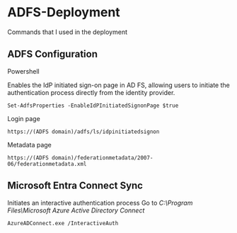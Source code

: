 # ADFS-Deployment

Commands that I used in the deployment

## ADFS Configuration
Powershell

Enables the IdP initiated sign-on page in AD FS, allowing users to initiate the authentication process directly from the identity provider.
```
Set-AdfsProperties -EnableIdPInitiatedSignonPage $true
```
Login page 
```
https://(ADFS domain)/adfs/ls/idpinitiatedsignon
```
Metadata page
```
https://(ADFS domain)/federationmetadata/2007-06/federationmetadata.xml
```
## Microsoft Entra Connect Sync
Initiates an interactive authentication process
Go to *C:\Program Files\Microsoft Azure Active Directory Connect*
```
AzureADConnect.exe /InteractiveAuth
```
 

